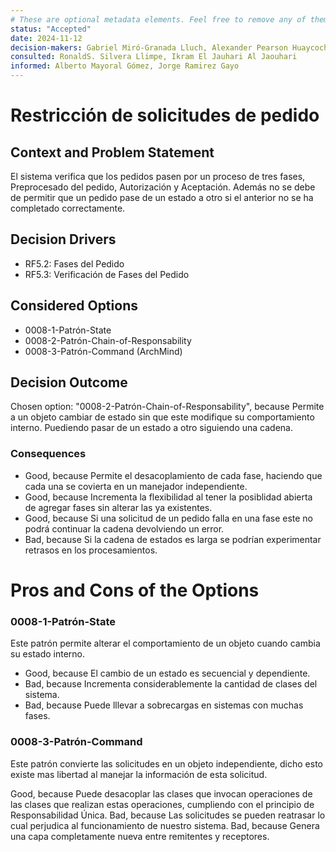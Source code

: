 ```yaml
---
# These are optional metadata elements. Feel free to remove any of them.
status: "Accepted"
date: 2024-11-12
decision-makers: Gabriel Miró-Granada Lluch, Alexander Pearson Huaycochea
consulted: RonaldS. Silvera Llimpe, Ikram El Jauhari Al Jaouhari
informed: Alberto Mayoral Gómez, Jorge Ramirez Gayo
---
```


# Restricción de solicitudes de pedido

## Context and Problem Statement

El sistema verifica que los pedidos pasen por un proceso de tres fases, Preprocesado del pedido, Autorización y Aceptación.
Además no se debe de permitir que un pedido pase de un estado a otro si el anterior no se ha completado correctamente.

<!-- This is an optional element. Feel free to remove. -->
## Decision Drivers

* RF5.2: Fases del Pedido
* RF5.3: Verificación de Fases del Pedido

## Considered Options

* 0008-1-Patrón-State
* 0008-2-Patrón-Chain-of-Responsability
* 0008-3-Patrón-Command (ArchMind)

## Decision Outcome

Chosen option: "0008-2-Patrón-Chain-of-Responsability", because 
Permite a un objeto cambiar de estado sin que este modifique su comportamiento interno. Puediendo pasar de un estado a otro siguiendo una cadena.

<!-- This is an optional element. Feel free to remove. -->
### Consequences

* Good, because Permite el desacoplamiento de cada fase, haciendo que cada una se covierta en un manejador independiente.
* Good, because Incrementa la flexibilidad al tener la posiblidad abierta de agregar fases sin alterar las ya existentes.
* Good, because Si una solicitud de un pedido falla en una fase este no podrá continuar la cadena devolviendo un error.
* Bad, because Si la cadena de estados es larga se podrían experimentar retrasos en los procesamientos.


# Pros and Cons of the Options

### 0008-1-Patrón-State

<!-- This is an optional element. Feel free to remove. -->
Este patrón permite alterar el comportamiento de un objeto cuando cambia su estado interno.

* Good, because El cambio de un estado es secuencial y dependiente.
* Bad, because Incrementa considerablemente la cantidad de clases del sistema.
* Bad, because Puede lllevar a sobrecargas en sistemas con muchas fases.

### 0008-3-Patrón-Command

Este patrón convierte las solicitudes en un objeto independiente, dicho esto existe mas libertad al manejar la información de esta solicitud.

Good, because Puede desacoplar las clases que invocan operaciones de las clases que realizan estas operaciones, cumpliendo con el principio de Responsabilidad Única.
Bad, because Las solicitudes se pueden reatrasar lo cual perjudica al funcionamiento de nuestro sistema.
Bad, because Genera una capa completamente nueva entre remitentes y receptores.
